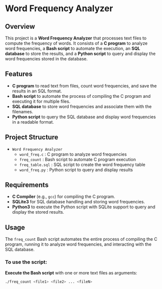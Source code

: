 # Word Frequency Analyzer

## Overview
This project is a **Word Frequency Analyzer** that processes text files to compute the frequency of words. It consists of a **C program** to analyze word frequencies, a **Bash script** to automate the execution, an **SQL database** to store the results, and a **Python script** to query and display the word frequencies stored in the database.

## Features
- **C program** to read text from files, count word frequencies, and save the results in an SQL format.
- **Bash script** to automate the process of compiling the C program and executing it for multiple files.
- **SQL database** to store word frequencies and associate them with the filenames.
- **Python script** to query the SQL database and display word frequencies in a readable format.

## Project Structure
- `Word Frequency Analyzer`
  - `word_freq.c`          : C program to analyze word frequencies
  - `freq_count`           : Bash script to automate C program execution
  - `freq_table.sql`       : SQL script to create the word frequency table
  - `word_freq.py`         : Python script to query and display results

## Requirements
- **C Compiler** (e.g., `gcc`) for compiling the C program.
- **SQLite3** for SQL database handling and storing word frequencies.
- **Python3** to execute the Python script with SQLite support to query and display the stored results.

## Usage

The `freq_count` Bash script automates the entire process of compiling the C program, running it to analyze word frequencies, and interacting with the SQL database.

### To use the script:

 **Execute the Bash script** with one or more text files as arguments:

   ```bash
   ./freq_count <file1> <file2> ... <fileN>

